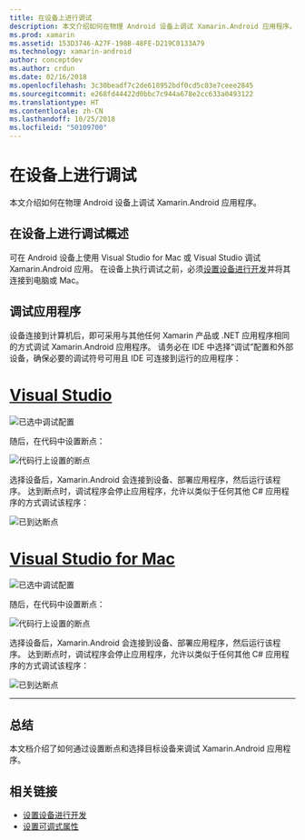 ```yaml
---
title: 在设备上进行调试
description: 本文介绍如何在物理 Android 设备上调试 Xamarin.Android 应用程序。
ms.prod: xamarin
ms.assetid: 153D3746-A27F-198B-48FE-D219C0133A79
ms.technology: xamarin-android
author: conceptdev
ms.author: crdun
ms.date: 02/16/2018
ms.openlocfilehash: 3c30beadf7c2de618952bdf0cd5c03e7ceee2845
ms.sourcegitcommit: e268fd44422d0bbc7c944a678e2cc633a0493122
ms.translationtype: HT
ms.contentlocale: zh-CN
ms.lasthandoff: 10/25/2018
ms.locfileid: "50109700"
---
```

# <a name="debug-on-device"></a>在设备上进行调试

本文介绍如何在物理 Android 设备上调试 Xamarin.Android 应用程序。

## <a name="debug-on-device-overview"></a>在设备上进行调试概述

可在 Android 设备上使用 Visual Studio for Mac 或 Visual Studio 调试 Xamarin.Android 应用。 在设备上执行调试之前，必须[设置设备进行开发](~/android/get-started/installation/set-up-device-for-development.md)并将其连接到电脑或 Mac。


## <a name="debug-application"></a>调试应用程序

设备连接到计算机后，即可采用与其他任何 Xamarin 产品或 .NET 应用程序相同的方式调试 Xamarin.Android 应用程序。 请务必在 IDE 中选择“调试”配置和外部设备，确保必要的调试符号可用且 IDE 可连接到运行的应用程序： 

# <a name="visual-studiotabwindows"></a>[Visual Studio](#tab/windows)

![已选中调试配置](debug-on-device-images/image1-vs.png)

随后，在代码中设置断点：

![代码行上设置的断点](debug-on-device-images/image2-vs.png)

选择设备后，Xamarin.Android 会连接到设备、部署应用程序，然后运行该程序。 达到断点时，调试程序会停止应用程序，允许以类似于任何其他 C# 应用程序的方式调试该程序： 

![已到达断点](debug-on-device-images/image3-vs.png)

# <a name="visual-studio-for-mactabmacos"></a>[Visual Studio for Mac](#tab/macos)

![已选中调试配置](debug-on-device-images/image1-xs.png)

随后，在代码中设置断点：

![代码行上设置的断点](debug-on-device-images/image2-xs.png)

选择设备后，Xamarin.Android 会连接到设备、部署应用程序，然后运行该程序。 达到断点时，调试程序会停止应用程序，允许以类似于任何其他 C# 应用程序的方式调试该程序： 

![已到达断点](debug-on-device-images/image3-xs.png)

-----



## <a name="summary"></a>总结

本文档介绍了如何通过设置断点和选择目标设备来调试 Xamarin.Android 应用程序。


## <a name="related-links"></a>相关链接

- [设置设备进行开发](~/android/get-started/installation/set-up-device-for-development.md)
- [设置可调式属性](~/android/deploy-test/debuggable-attribute.md)
